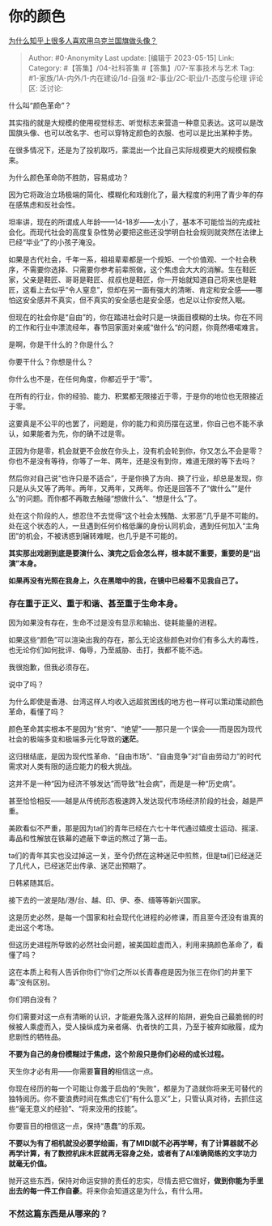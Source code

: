 # 你的颜色
[为什么知乎上很多人喜欢用乌克兰国旗做头像？](https://www.zhihu.com/question/597194482/answer/3027071607)

> Author: #0-Anonymity
> Last update: [编辑于 2023-05-15]
> Link:
> Category: #【答集】/04-社科答集 #【答集】/07-军事技术与艺术 
> Tag: #1-家族/1A-内外/1-内在建设/1d-自强 #2-事业/2C-职业/1-态度与伦理
> 评论区:
> 泛讨论:

什么叫“颜色革命”？

其实指的就是大规模的使用视觉标志、听觉标志来营造一种意见表达。这可以是改国旗头像、也可以改名字、也可以穿特定颜色的衣服、也可以是比出某种手势。

在很多情况下，还是为了投机取巧，蒙混出一个比自己实际规模更大的规模假象来。

为什么颜色革命防不胜防，容易成功？

因为它将政治立场极端的简化、模糊化和戏剧化了，最大程度的利用了青少年的存在感焦虑和反社会性。

坦率讲，现在的所谓成人年龄——14-18岁——太小了，基本不可能恰当的完成社会化。而现代社会的高度复杂性势必要把这些还没学明白社会规则就突然在法律上已经“毕业”了的小孩子淹没。

如果是古代社会，千年一系，祖祖辈辈都是一个规矩、一个价值观、一个社会秩序，不需要你选择、只需要你参考前辈照做，这个焦虑会大大的消解。生在鞋匠家，父亲是鞋匠、哥哥是鞋匠、叔叔也是鞋匠，你一开始就知道自己将来也是鞋匠，这看上去似乎“令人窒息”，但却在另一面有强大的清晰、肯定和安全感——哪怕这安全感并不真实，但不真实的安全感也是安全感，也足以让你安然入眠。

但现在的社会你是“自由”的，你在踏进社会时只是一块面目模糊的土块。你在不同的工作和行业中漂流经年，春节回家面对亲戚“做什么“的问题，你竟然嗫喏难言。

是啊，你是干什么的？你是什么？

你要干什么？你想是什么？

你什么也不是，在任何角度，你都近乎于“零”。

在所有的行业，你的经验、能力、积累都无限接近于零，于是你的地位也无限接近于零。

这要真是不公平的也罢了，问题是，你的能力和资历摆在这里，你自己也不能不承认，如果能者为先，你的确不过是零。

正因为你是零，机会就更不会放在你头上，没有机会轮到你，你又怎么不会是零？你也不是没有等待，你等了一年、两年，还是没有到你，难道无限的等下去吗？

然后你对自己说“也许只是不适合”，于是你换了方向、换了行业，却总是发现，你只是从头又等了两年。两年，又两年，又两年。你还是回答不了“做什么”“是什么”的问题。而你都不再敢去触碰“想做什么”、“想是什么”了。

处在这个阶段的人，想忍住不去觉得“这个社会太残酷、太邪恶”几乎是不可能的。处在这个状态的人，一旦遇到任何价格低廉的身份认同机会，遇到任何加入“主角团”的机会，不被诱惑到辗转难眠，也几乎是不可能的。

**其实那出戏剧到底是要演什么、演完之后会怎么样，根本就不重要，重要的是“出演”本身。**

**如果再没有光照在我身上，久在黑暗中的我，在镜中已经看不见我自己了。**

### 存在重于正义、重于和谐、甚至重于生命本身。 ###

因为如果没有存在，生命不过是没有显示和输出、徒耗能量的进程。

如果这些“颜色”可以渲染出我的存在，那么无论这些颜色对你们有多么大的毒性，也无论你们如何批评、侮辱，乃至威胁、击打，我都不能不选。

我很抱歉，但我必须存在。

说中了吗？

为什么即使是香港、台湾这样人均收入远超贫困线的地方也一样可以策动策动颜色革命，看懂了吗？

颜色革命其实根本不是因为“贫穷”、“绝望”——那只是一个误会——而是因为现代社会的极端多变和极端多元化导致的**迷茫**。

这归根结底，是因为现代性革命、“自由市场”、“自由竞争”对“自由劳动力”的时代需求对人类有限的适应能力的极大挑战。

这并不是一种“因为经济不够发达”而导致“社会病”，而是是一种“历史病”。

甚至恰恰相反——越是从传统形态极速跨入发达现代市场经济阶段的社会，越是严重。

美欧看似不严重，那是因为ta们的青年已经在六七十年代通过嬉皮士运动、摇滚、毒品和性解放在铁幕的遮蔽下幸运的熬过了第一击。

ta们的青年其实也没过掉这一关，至今仍然在这种迷茫中煎熬，但是ta们已经迷茫了几代人，已经迷茫出传承、迷茫出预期了。

日韩紧随其后。

接下去的一波是陆/港/台、越、印、伊、泰、缅等等新兴国家。

这是历史必然，是每一个国家和社会现代化进程的必修课，而且至今还没有谁真的走出这个考场。

但这历史进程所导致的必然社会问题，被美国趁虚而入，利用来搞颜色革命了，看懂了吗？

这在本质上和有人告诉你你们“你们之所以长青春痘是因为张三在你们的井里下毒”没有区别。

你们明白没有？

你们需要对这一点有清晰的认识，才能避免落入这样的陷阱，避免自己最脆弱的时候被人乘虚而入，受人操纵成为亲者痛、仇者快的工具，乃至于被弃如敝履，成为悲剧性的牺牲品。

**不要为自己的身份模糊过于焦虑，这个阶段只是你们必经的成长过程。**

天生你才必有用——你需要**盲目的**相信这一点。

你现在经历的每一个可能让你羞于启齿的“失败”，都是为了造就你将来无可替代的独特阅历。你不要浪费时间在焦虑它们“有什么意义”上，只管认真对待，去抓住这些“毫无意义的经验”、“将来没用的技能”。

你要盲目的相信这一点，保持“愚蠢”的乐观。

**不要以为有了相机就没必要学绘画，有了MIDI就不必再学琴，有了计算器就不必再学计算，有了数控机床木匠就再无容身之处，或者有了AI准确简练的文字功力就毫无价值。**

抛开这些东西，保持对命运安排的责任的忠实，尽情去把它做好，**做到你能为手里出去的每一件工作自豪**。将来你会知道这是为什么，有什么用。

### 不然这篇东西是从哪来的？ ###
